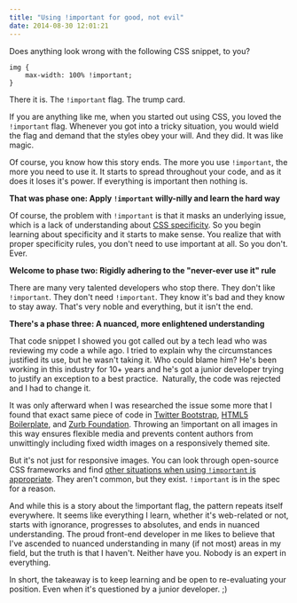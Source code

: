 ```yaml
---
title: "Using !important for good, not evil"
date: 2014-08-30 12:01:21
---
```


Does anything look wrong with the following CSS snippet, to you?

    img {
        max-width: 100% !important;
    }

There it is. The `!important` flag. The trump card.

If you are anything like me, when you started out using CSS, you loved the `!important` flag. Whenever you got into a tricky situation, you would wield the flag and demand that the styles obey your will. And they did. It was like magic.

Of course, you know how this story ends. The more you use `!important`, the more you need to use it. It starts to spread throughout your code, and as it does it loses it's power. If everything is important then nothing is.

**That was phase one: Apply `!important` willy-nilly and learn the hard way**

Of course, the problem with `!important` is that it masks an underlying issue, which is a lack of understanding about [CSS specificity][1]. So you begin learning about specificity and it starts to make sense. You realize that with proper specificity rules, you don't need to use important at all. So you don't. Ever.

[1]: http://css-tricks.com/specifics-on-css-specificity/

**Welcome to phase two: Rigidly adhering to the "never-ever use it" rule**

There are many very talented developers who stop there. They don't like `!important`. They don't need `!important`. They know it's bad and they know to stay away. That's very noble and everything, but it isn't the end.

**There's a phase three: A nuanced, more enlightened understanding**

That code snippet I showed you got called out by a tech lead who was reviewing my code a while ago. I tried to explain why the circumstances justified its use, but he wasn't taking it. Who could blame him? He's been working in this industry for 10+ years and he's got a junior developer trying to justify an exception to a best practice.  Naturally, the code was rejected and I had to change it.

It was only afterward when I was researched the issue some more that I found that exact same piece of code in [Twitter Bootstrap][2], [HTML5 Boilerplate][3], and [Zurb Foundation][4]. Throwing an !important on all images in this way ensures flexible media and prevents content authors from unwittingly including fixed width images on a responsively themed site.

[2]: https://github.com/twbs/bootstrap/blob/783e001786e21659a63aae2513a71bb73667c974/dist/css/bootstrap.css#L225
[3]: https://github.com/h5bp/html5-boilerplate/blob/master/src/css/main.css#L251
[4]: https://github.com/zurb/foundation/blob/1f7efae3658caefc6752c47187bcae14276043fa/scss/foundation/components/_global.scss#L407

But it's not just for responsive images. You can look through open-source CSS frameworks and find [other situations when using `!important` is appropriate][5]. They aren't common, but they exist. `!important` is in the spec for a reason.

[5]: https://groups.google.com/forum/#!msg/compass-users/9A5fy6DdBLA/em91Qn7TBfIJ "If John Albin says it's appropriate, it's appropriate."

And while this is a story about the !important flag, the pattern repeats itself everywhere. It seems like everything I learn, whether it's web-related or not, starts with ignorance, progresses to absolutes, and ends in nuanced understanding. The proud front-end developer in me likes to believe that I've ascended to nuanced understanding in many (if not most) areas in my field, but the truth is that I haven't. Neither have you. Nobody is an expert in everything.

In short, the takeaway is to keep learning and be open to re-evaluating your position. Even when it's questioned by a junior developer. ;)
